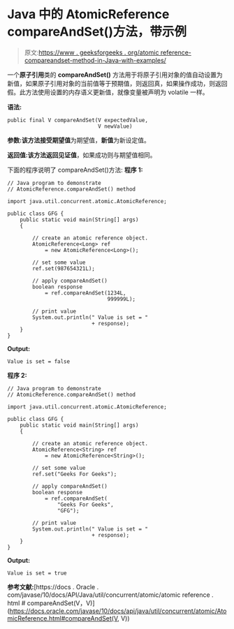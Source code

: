 # Java 中的 AtomicReference compareAndSet()方法，带示例

> 原文:[https://www . geeksforgeeks . org/atomic reference-compareandset-method-in-Java-with-examples/](https://www.geeksforgeeks.org/atomicreference-compareandset-method-in-java-with-examples/)

一个**原子引用**类的 **compareAndSet()** 方法用于将原子引用对象的值自动设置为新值，如果原子引用对象的当前值等于预期值，则返回真，如果操作成功，则返回假。此方法使用设置的内存语义更新值，就像变量被声明为 volatile 一样。

**语法:**

```
public final V compareAndSet(V expectedValue,
                             V newValue)

```

**参数:**该方法接受**期望值**为期望值，**新值**为新设定值。

**返回值:**该方法返回**见证值**，如果成功则与期望值相同。

下面的程序说明了 compareAndSet()方法:
**程序 1:**

```
// Java program to demonstrate
// AtomicReference.compareAndSet() method

import java.util.concurrent.atomic.AtomicReference;

public class GFG {
    public static void main(String[] args)
    {

        // create an atomic reference object.
        AtomicReference<Long> ref
            = new AtomicReference<Long>();

        // set some value
        ref.set(987654321L);

        // apply compareAndSet()
        boolean response
            = ref.compareAndSet(1234L,
                                999999L);

        // print value
        System.out.println(" Value is set = "
                           + response);
    }
}
```

**Output:**

```
Value is set = false

```

**程序 2:**

```
// Java program to demonstrate
// AtomicReference.compareAndSet() method

import java.util.concurrent.atomic.AtomicReference;

public class GFG {
    public static void main(String[] args)
    {

        // create an atomic reference object.
        AtomicReference<String> ref
            = new AtomicReference<String>();

        // set some value
        ref.set("Geeks For Geeks");

        // apply compareAndSet()
        boolean response
            = ref.compareAndSet(
                "Geeks For Geeks",
                "GFG");

        // print value
        System.out.println(" Value is set = "
                           + response);
    }
}
```

**Output:**

```
Value is set = true

```

**参考文献:**[https://docs . Oracle . com/javase/10/docs/API/Java/util/concurrent/atomic/atomic reference . html # compareAndSet(V，V)](https://docs.oracle.com/javase/10/docs/api/java/util/concurrent/atomic/AtomicReference.html#compareAndSet(V, V))
